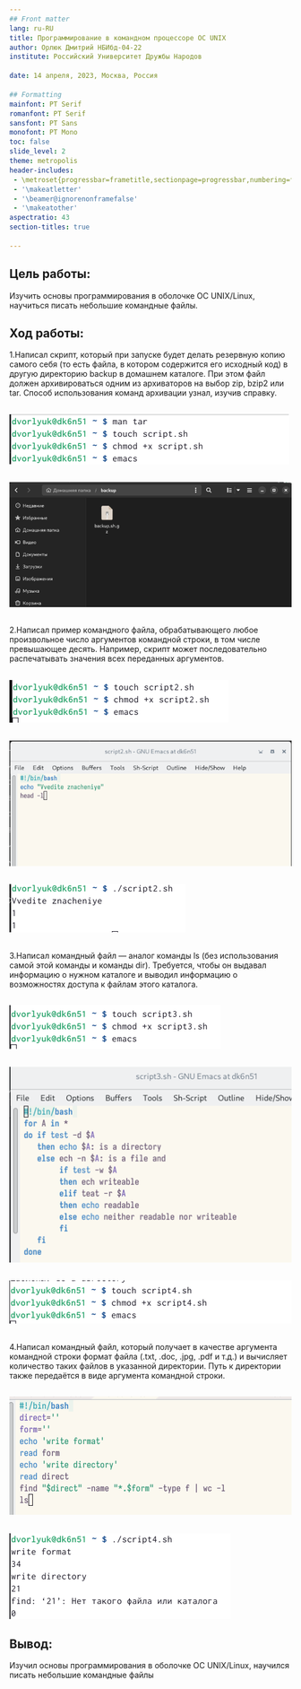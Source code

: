 ```yaml
---
## Front matter
lang: ru-RU
title: Программирование в командном процессоре ОС UNIX
author: Орлюк Дмитрий НБИбд-04-22
institute: Российский Университет Дружбы Народов

date: 14 апреля, 2023, Москва, Россия

## Formatting
mainfont: PT Serif
romanfont: PT Serif
sansfont: PT Sans
monofont: PT Mono
toc: false
slide_level: 2
theme: metropolis
header-includes: 
 - \metroset{progressbar=frametitle,sectionpage=progressbar,numbering=fraction}
 - '\makeatletter'
 - '\beamer@ignorenonframefalse'
 - '\makeatother'
aspectratio: 43
section-titles: true

---
```


## Цель работы: 

Изучить основы программирования в оболочке ОС UNIX/Linux, научиться писать небольшие командные файлы.

## Ход работы:

1.Написал скрипт, который при запуске будет делать резервную копию самого себя (то есть файла, в котором содержится его исходный код) в другую директорию backup в домашнем каталоге. При этом файл должен архивироваться одним из архиваторов на выбор zip, bzip2 или tar. Способ использования команд архивации узнал, изучив справку.

##

![рис.1](image/1.png)

##

![рис.2](image/2.png)

##

2.Написал пример командного файла, обрабатывающего любое произвольное
число аргументов командной строки, в том числе превышающее десять. Например, скрипт может последовательно распечатывать значения всех переданных
аргументов.

##

![рис.3](image/3.png)

##

![рис.4](image/4.png)

##

![рис.5](image/5.png)

##

3.Написал командный файл — аналог команды ls (без использования самой этой
команды и команды dir). Требуется, чтобы он выдавал информацию о нужном
каталоге и выводил информацию о возможностях доступа к файлам этого каталога.

##

![рис.6](image/6.png)

##

![рис.7](image/7.png)

##

![рис.8](image/8.png)

##

4.Написал командный файл, который получает в качестве аргумента командной
строки формат файла (.txt, .doc, .jpg, .pdf и т.д.) и вычисляет количество
таких файлов в указанной директории. Путь к директории также передаётся в
виде аргумента командной строки.

##

![рис.9](image/9.png)

##

![рис.10](image/10.png)

##


## Вывод:

Изучил основы программирования в оболочке ОС UNIX/Linux, научился писать небольшие командные файлы

